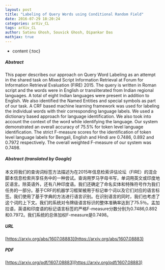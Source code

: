 ```yaml
---
layout: post
title: "Labeling of Query Words using Conditional Random Field"
date: 2016-07-29 18:20:24
categories: arXiv_CL
tags: arXiv_CL
author: Satanu Ghosh, Souvick Ghosh, Dipankar Das
mathjax: true
---
```


* content
{:toc}

##### Abstract
This paper describes our approach on Query Word Labeling as an attempt in the shared task on Mixed Script Information Retrieval at Forum for Information Retrieval Evaluation (FIRE) 2015. The query is written in Roman script and the words were in English or transliterated from Indian regional languages. A total of eight Indian languages were present in addition to English. We also identified the Named Entities and special symbols as part of our task. A CRF based machine learning framework was used for labeling the individual words with their corresponding language labels. We used a dictionary based approach for language identification. We also took into account the context of the word while identifying the language. Our system demonstrated an overall accuracy of 75.5% for token level language identification. The strict F-measure scores for the identification of token level language labels for Bengali, English and Hindi are 0.7486, 0.892 and 0.7972 respectively. The overall weighted F-measure of our system was 0.7498.

##### Abstract (translated by Google)
本文将我们的查询词标签方法描述为在2015年信息检索评估论坛（FIRE）的混合脚本信息检索共享​​任务中的一种尝试。查询用罗马字母书写，单词用英文或印度地区语言。除英语外，还有八种印度语。我们还确定了命名实体和特殊符号作为我们任务的一部分。基于CRF的机器学习框架被用于标记单个词以及它们对应的语言标签。我们使用了基于字典的方法进行语言识别。在识别语言的同时，我们也考虑了这个词的上下文。我们的系统对令牌级语言标识的整体准确率达到了75.5％。孟加拉语，英语和印度语的标记语言标签的严格F-measure分数分别为0.7486,0.892和0.7972。我们系统的总体加权F-measure是0.7498。

##### URL
[https://arxiv.org/abs/1607.08883](https://arxiv.org/abs/1607.08883)

##### PDF
[https://arxiv.org/pdf/1607.08883](https://arxiv.org/pdf/1607.08883)

